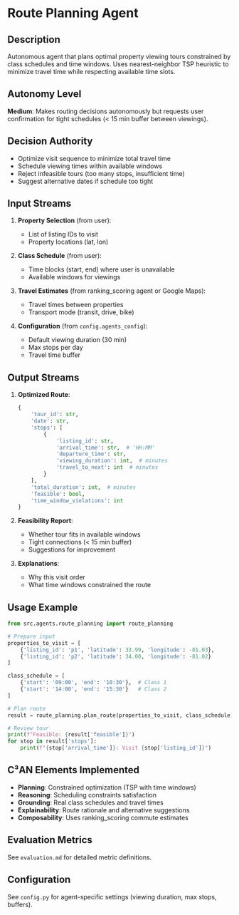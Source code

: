 # Route Planning Agent

## Description
Autonomous agent that plans optimal property viewing tours constrained by class schedules and time windows. Uses nearest-neighbor TSP heuristic to minimize travel time while respecting available time slots.

## Autonomy Level
**Medium**: Makes routing decisions autonomously but requests user confirmation for tight schedules (< 15 min buffer between viewings).

## Decision Authority
- Optimize visit sequence to minimize total travel time
- Schedule viewing times within available windows
- Reject infeasible tours (too many stops, insufficient time)
- Suggest alternative dates if schedule too tight

## Input Streams
1. **Property Selection** (from user):
   - List of listing IDs to visit
   - Property locations (lat, lon)
   
2. **Class Schedule** (from user):
   - Time blocks (start, end) where user is unavailable
   - Available windows for viewings
   
3. **Travel Estimates** (from ranking_scoring agent or Google Maps):
   - Travel times between properties
   - Transport mode (transit, drive, bike)

4. **Configuration** (from `config.agents_config`):
   - Default viewing duration (30 min)
   - Max stops per day
   - Travel time buffer

## Output Streams
1. **Optimized Route**:
   ```python
   {
       'tour_id': str,
       'date': str,
       'stops': [
           {
               'listing_id': str,
               'arrival_time': str,  # 'HH:MM'
               'departure_time': str,
               'viewing_duration': int,  # minutes
               'travel_to_next': int  # minutes
           }
       ],
       'total_duration': int,  # minutes
       'feasible': bool,
       'time_window_violations': int
   }
   ```

2. **Feasibility Report**:
   - Whether tour fits in available windows
   - Tight connections (< 15 min buffer)
   - Suggestions for improvement

3. **Explanations**:
   - Why this visit order
   - What time windows constrained the route

## Usage Example
```python
from src.agents.route_planning import route_planning

# Prepare input
properties_to_visit = [
    {'listing_id': 'p1', 'latitude': 33.99, 'longitude': -81.03},
    {'listing_id': 'p2', 'latitude': 34.00, 'longitude': -81.02}
]

class_schedule = [
    {'start': '09:00', 'end': '10:30'},  # Class 1
    {'start': '14:00', 'end': '15:30'}   # Class 2
]

# Plan route
result = route_planning.plan_route(properties_to_visit, class_schedule)

# Review tour
print(f"Feasible: {result['feasible']}")
for stop in result['stops']:
    print(f"{stop['arrival_time']}: Visit {stop['listing_id']}")
```

## C³AN Elements Implemented
- **Planning**: Constrained optimization (TSP with time windows)
- **Reasoning**: Scheduling constraints satisfaction
- **Grounding**: Real class schedules and travel times
- **Explainability**: Route rationale and alternative suggestions
- **Composability**: Uses ranking_scoring commute estimates

## Evaluation Metrics
See `evaluation.md` for detailed metric definitions.

## Configuration
See `config.py` for agent-specific settings (viewing duration, max stops, buffers).
